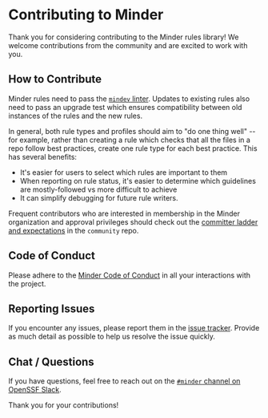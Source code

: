 # Contributing to Minder

Thank you for considering contributing to the Minder rules library! We welcome contributions from the community and are excited to work with you.

## How to Contribute

Minder rules need to pass the [`mindev` linter](https://github.com/mindersec/minder/tree/main/cmd/dev).  Updates to existing rules also need to pass an upgrade test which ensures compatibility between old instances of the rules and the new rules.

In general, both rule types and profiles should aim to "do one thing well" -- for example, rather than creating a rule which checks that all the files in a repo follow best practices, create one rule type for each best practice.  This has several benefits:

* It's easier for users to select which rules are important to them
* When reporting on rule status, it's easier to determine which guidelines are mostly-followed vs more difficult to achieve
* It can simplify debugging for future rule writers.

Frequent contributors who are interested in membership in the Minder organization and approval privileges should check out the [committer ladder and expectations](https://github.com/mindersec/community/tree/main/MAINTAINERS.md) in the `community` repo.

## Code of Conduct

Please adhere to the [Minder Code of Conduct](https://github.com/mindersec/community/blob/main/CODE_OF_CONDUCT.md) in all your interactions with the project.

## Reporting Issues

If you encounter any issues, please report them in the [issue tracker](https://github.com/mindersec/rules-and-profiles/issues). Provide as much detail as possible to help us resolve the issue quickly.

## Chat / Questions

If you have questions, feel free to reach out on the [`#minder` channel on OpenSSF Slack](https://openssf.slack.com/archives/C07SP9RSM2L).

Thank you for your contributions!